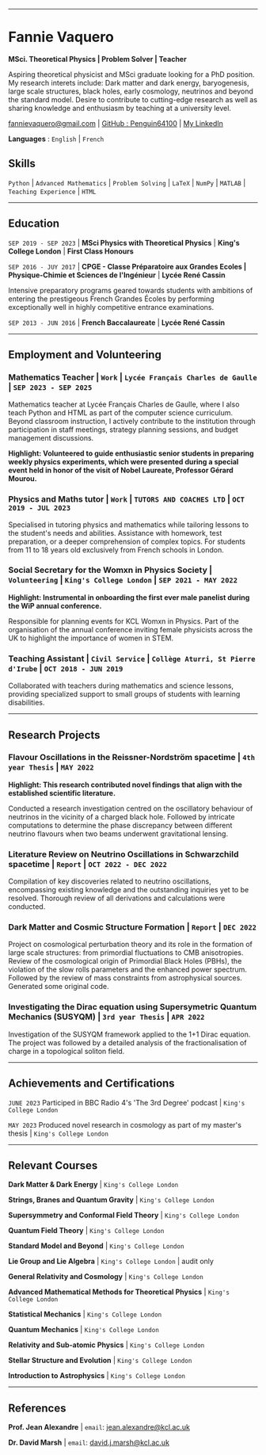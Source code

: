 
-------------------------------

# Fannie Vaquero

**MSci. Theoretical Physics &#124; Problem Solver &#124; Teacher**

Aspiring theoretical physicist and MSci graduate looking for a PhD position. My research interets include: Dark matter and dark energy, baryogenesis, large scale structures, black holes, early cosmology, neutrinos and beyond the standard model. Desire to contribute to cutting-edge research as well as sharing knowledge and enthusiasm by teaching at a university level.

<div id="webaddress">
<a href="fannievaquero@gmail.com">fannievaquero@gmail.com</a>
&#124; <a href="https://github.com/Penguin64100">GitHub : Penguin64100</a>
&#124; <a href="https://www.linkedin.com/in/fannie-vaquero-1a969328b/">My LinkedIn</a>
</div>

**Languages** : `English` &#124; `French`



## Skills

`Python` &#124; `Advanced Mathematics` &#124; `Problem Solving` &#124; `LaTeX` &#124; `NumPy` &#124; `MATLAB` &#124;  `Teaching Experience` &#124;  `HTML`


-------------------------------

## Education

`SEP 2019 - SEP 2023` &#124; **MSci Physics with Theoretical Physics** &#124;
**King's College London** &#124;
**First Class Honours**

`SEP 2016 - JUY 2017` &#124; **CPGE - Classe Préparatoire aux Grandes Ecoles &#124; Physique-Chimie et Sciences de l'Ingénieur** &#124;
**Lycée René Cassin**

Intensive preparatory programs geared towards students with ambitions of entering the prestigeous French Grandes Écoles by performing exceptionally well in highly competitive entrance examinations. 

`SEP 2013 - JUN 2016` &#124; **French Baccalaureate** &#124;
**Lycée René Cassin**

-------------------------------


## Employment and Volunteering

### **Mathematics Teacher** &#124; `Work` &#124; `Lycée Français Charles de Gaulle` &#124; `SEP 2023 - SEP 2025`
Mathematics teacher at Lycée Français Charles de Gaulle, where I also teach Python and HTML as part of the computer science curriculum. Beyond classroom instruction, I actively contribute to the institution through participation in staff meetings, strategy planning sessions, and budget management discussions.

**Highlight: Volunteered to guide enthusiastic senior students in preparing weekly physics experiments, which were presented during a special event held in honor of the visit of Nobel Laureate, Professor Gérard Mourou.**

### **Physics and Maths tutor** &#124; `Work` &#124; `TUTORS AND COACHES LTD` &#124; `OCT 2019 - JUL 2023`

Specialised in tutoring physics and mathematics while tailoring lessons to the student's needs and abilities. Assistance with homework, test preparation, or a deeper comprehension of complex topics. For students from 11 to 18 years old exclusively from French schools in London.


### **Social Secretary for the Womxn in Physics Society** &#124; `Volunteering` &#124; `King's College London` &#124; `SEP 2021 - MAY 2022`
**Highlight: Instrumental in onboarding the first ever male panelist during the WiP annual conference.**

Responsible for planning events for KCL Womxn in Physics. Part of the organisation of the annual conference inviting female physicists across the UK to highlight the importance of women in STEM. 

### **Teaching Assistant** &#124; `Civil Service` &#124; `Collège Aturri, St Pierre d'Irube` &#124; `OCT 2018 - JUN 2019`
Collaborated with teachers during mathematics and science lessons, providing specialized support to small groups of students with learning disabilities.

--------------------------------
## Research Projects
### **Flavour Oscillations in the Reissner-Nordström spacetime** &#124; `4th year Thesis` &#124; `MAY 2022`

**Highlight: This research contributed novel findings that align with the established scientific literature.**

Conducted a research investigation centred on the oscillatory behaviour of neutrinos in the vicinity of a charged black hole. Followed by intricate computations to determine the phase discrepancy between different neutrino flavours when two beams underwent gravitational lensing.

### **Literature Review on Neutrino Oscillations in Schwarzchild spacetime** &#124; `Report` &#124; `OCT 2022 - DEC 2022`

Compilation of key discoveries related to neutrino oscillations, encompassing existing knowledge and the outstanding inquiries yet to be resolved. Thorough review of all derivations and calculations were conducted.

### **Dark Matter and Cosmic Structure Formation** &#124; `Report` &#124; `DEC 2022`

Project on cosmological perturbation theory and its role in the formation of large scale structures: from primordial fluctuations to CMB anisotropies. Review of the cosmological origin of Primordial Black Holes (PBHs), the violation of the slow rolls parameters and the enhanced power spectrum. Followed by the review of mass constraints from astrophysical sources. Generated some original code.

### **Investigating the Dirac equation using Supersymetric Quantum Mechanics (SUSYQM)** &#124; `3rd year Thesis` &#124; `APR 2022`

Investigation of the SUSYQM framework applied to the 1+1 Dirac equation. The project was followed by a detailed analysis of the fractionalisation of charge in a topological soliton field.

-------------------------------
## Achievements and Certifications
`JUNE 2023` Participed in BBC Radio 4's 'The 3rd Degree' podcast &#124; `King's College London` 

`MAY 2023` Produced novel research in cosmology as part of my master's thesis &#124; `King's College London` 

-------------------------------
## Relevant Courses
**Dark Matter & Dark Energy** &#124; `King's College London`

**Strings, Branes and Quantum Gravity** &#124; `King's College London`

**Supersymmetry and Conformal Field Theory** &#124; `King's College London`

**Quantum Field Theory** &#124; `King's College London`

**Standard Model and Beyond** &#124; `King's College London`

**Lie Group and Lie Algebra** &#124; `King's College London` &#124; audit only 

**General Relativity and Cosmology** &#124; `King's College London`

**Advanced Mathematical Methods for Theoretical Physics** &#124; `King's College London`

**Statistical Mechanics** &#124; `King's College London`

**Quantum Mechanics** &#124; `King's College London`

**Relativity and Sub-atomic Physics** &#124; `King's College London`

**Stellar Structure and Evolution** &#124; `King's College London`

**Introduction to Astrophysics** &#124; `King's College London`

-------------------------------
## References
**Prof. Jean Alexandre** &#124; `email`: jean.alexandre@kcl.ac.uk

**Dr. David Marsh** &#124; `email`: david.j.marsh@kcl.ac.uk